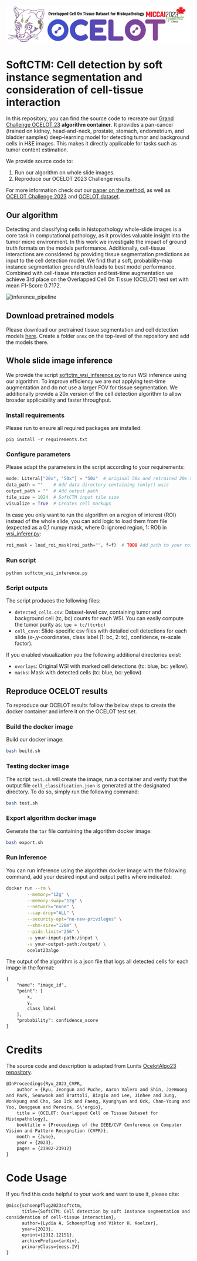 ![OCELOT LOGO](logo/ocelot_banner.png)

# SoftCTM: Cell detection by soft instance segmentation and consideration of cell-tissue interaction

In this repository, you can find the source code to recreate our [Grand Challenge OCELOT 23](https://ocelot2023.grand-challenge.org/) **algorithm container**. 
It provides a pan-cancer (trained on kidney, head-and-neck, prostate, stomach, endometrium, and bladder samples) deep-learning model for detecting tumor and background cells in H&E images. This makes it directly applicable for tasks such as tumor content estimation. 

We provide source code to:
1. Run our algorithm on whole slide images.
2. Reproduce our OCELOT 2023 Challenge results.

For more information check out our [paper on the method](https://arxiv.org/abs/2312.12151), as well as [OCELOT Challenge 2023](https://ocelot2023.grand-challenge.org/) and [OCELOT dataset](https://lunit-io.github.io/research/publications/ocelot/).

## Our algorithm
Detecting and classifying cells in histopathology whole-slide images is a core task in computational pathology, as it provides valuable insight into the tumor micro environment. In this work we investigate the impact of ground truth formats on the models performance. Additionally, cell-tissue interactions are considered by providing tissue segmentation predictions as input to the cell detection model. We find that a soft, probability-map instance segmentation ground truth leads to best model performance. Combined with cell-tissue interaction and test-time augmentation we achieve 3rd place on the Overlapped Cell On Tissue (OCELOT) test set with mean F1-Score 0.7172.

![inference_pipeline](https://github.com/lely475/lely475/assets/62755943/74c0b66e-caaf-496c-9ed3-a626aed1da3f)

## Download pretrained models
Please download our pretrained tissue segmentation and cell detection models [here](https://1drv.ms/f/s!Aqry0_PzRNA6gdEhYsuOSooj7PP-Gg?e=9kQiE2).
Create a folder `onnx` on the top-level of the repository and add the models there.

## Whole slide image inference
We provide the script [softctm_wsi_inference.py](softctm_wsi_inference.py) to run WSI inference using our algorithm.
To improve efficiency we are not applying test-time augmentation and do not use a larger FOV for tissue segmentation.
We additionally provide a 20x version of the cell detection algorithm to allow broader applicability and faster throughput.

### Install requirements
Please run to ensure all required packages are installed:
```
pip install -r requirements.txt
```

### Configure parameters
Please adapt the parameters in the script according to your requirements:
```python
mode: Literal["20x", "50x"] = "50x"  # original 50x and retrained 20x version
data_path = ""    # Add data directory containing (only!) wsis
output_path = ""  # Add output path
tile_size = 1024  # SoftCTM input tile size
visualize = True  # Creates cell markups
```

In case you only want to run the algorithm on a region of interest (ROI) instead of the whole slide, you can add logic to load them from file (expected as a 0,1 numpy mask, where 0: ignored region, 1: ROI) in [wsi_inferer.py](https://github.com/lely475/ocelot23algo/blob/f975e726552ead08e48ef04e2cf86eb27422cc47/util/wsi_inferer.py#L229):
```python
roi_mask = load_roi_mask(roi_path="", f=f)  # TODO Add path to your roi mask
```

### Run script
```
python softctm_wsi_inference.py
```

### Script outputs
The script produces the following files:
- `detected_cells.csv`: Dataset-level csv, containing tumor and background cell (tc, bc) counts for each WSI. You can easily compute the tumor purity as: `tpe = tc/(tc+bc)`
- `cell_csvs`: Slide-specific csv files with detailed cell detections for each slide (x-,y-coordinates, class label (1: bc, 2: tc), confidence, re-scale factor). 

If you enabled visualization you the following additional directories exist:
- `overlays`: Original WSI with marked cell detections (tc: blue, bc: yellow).
- `masks`: Mask with detected cells (tc: blue, bc: yellow)

## Reproduce OCELOT results
To reproduce our OCELOT results follow the below steps to create the docker container and infere it on the OCELOT test set.

### Build the docker image

Build our docker image:

```bash
bash build.sh
```

### Testing docker image

The script `test.sh` will create the image, run a container and verify that the output file `cell_classification.json` is generated at the designated directory. To do so, simply run the following command:

```bash
bash test.sh
```

### Export algorithm docker image

Generate the `tar` file containing the algorithm docker image:

```bash
bash export.sh
```

### Run inference

You can run inference using the algorithm docker image with the following command, add your desired input and output paths where indicated:
```bash
docker run --rm \
        --memory="12g" \
        --memory-swap="12g" \
        --network="none" \
        --cap-drop="ALL" \
        --security-opt="no-new-privileges" \
        --shm-size="128m" \
        --pids-limit="256" \
        -v your-input-path:/input \
        -v your-output-path:/output/ \
        ocelot23algo
```

The output of the algorithm is a json file that logs all detected cells for each image in the format:
```
{
    "name": "image_id",
    "point": [
        x,
        y,
        class_label
    ],
    "probability": confidence_score
}
```

# Credits
The source code and description is adapted from Lunits [OcelotAlgo23 repository](https://github.com/lunit-io/ocelot23algo).
```
@InProceedings{Ryu_2023_CVPR,
    author = {Ryu, Jeongun and Puche, Aaron Valero and Shin, JaeWoong and Park, Seonwook and Brattoli, Biagio and Lee, Jinhee and Jung, Wonkyung and Cho, Soo Ick and Paeng, Kyunghyun and Ock, Chan-Young and Yoo, Donggeun and Pereira, S\'ergio},
    title = {OCELOT: Overlapped Cell on Tissue Dataset for Histopathology},
    booktitle = {Proceedings of the IEEE/CVF Conference on Computer Vision and Pattern Recognition (CVPR)},
    month = {June},
    year = {2023},
    pages = {23902-23912}
}
```

# Code Usage
If you find this code helpful to your work and want to use it, please cite:
```
@misc{schoenpflug2023softctm,
      title={SoftCTM: Cell detection by soft instance segmentation and consideration of cell-tissue interaction}, 
      author={Lydia A. Schoenpflug and Viktor H. Koelzer},
      year={2023},
      eprint={2312.12151},
      archivePrefix={arXiv},
      primaryClass={eess.IV}
}
```
